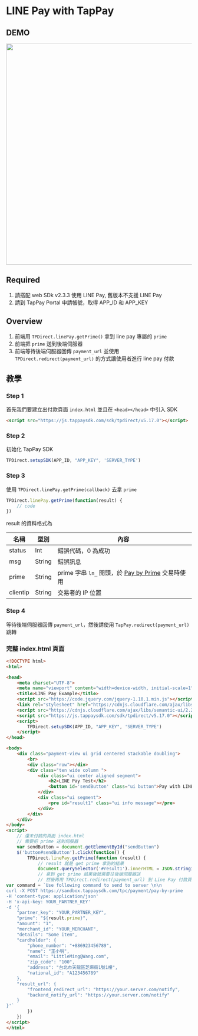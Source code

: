 # LINE Pay with TapPay

## DEMO

<img src="./line_pay_get_prime.gif" style="width: 600px">

## Required

1. 請搭配 web SDk v2.3.3 使用 LINE Pay, 舊版本不支援 LINE Pay
2. 請到 TapPay Portal 申請帳號，取得 APP_ID 和 APP_KEY

## Overview

1. 前端用 `TPDirect.linePay.getPrime()` 拿到 line pay 專屬的 `prime`
2. 前端把 `prime` 送到後端伺服器
3. 前端等待後端伺服器回傳 `payment_url` 並使用 `TPDirect.redirect(payment_url)` 的方式讓使用者進行 line pay 付款


## 教學

### Step 1

首先我們要建立出付款頁面 `index.html` 並且在 `<head></head>` 中引入 SDK

```html
<script src="https://js.tappaysdk.com/sdk/tpdirect/v5.17.0"></script>
```

### Step 2

初始化 TapPay SDK

```js
TPDirect.setupSDK(APP_ID, "APP_KEY", 'SERVER_TYPE')
```

### Step 3

使用 `TPDirect.linePay.getPrime(callback)` 去拿 `prime`

```js
TPDirect.linePay.getPrime(function(result) {
    // code
})
```

result 的資料格式為

名稱 | 型別 | 內容
--- | --- | ---
status | Int | 錯誤代碼，0 為成功
msg | String | 錯誤訊息
prime | String | prime 字串 `ln_` 開頭，於 <a href="https://docs.tappaysdk.com/line-pay/zh/back.html#pay-by-prime">Pay by Prime</a> 交易時使用
clientip | String | 交易者的 IP 位置

### Step 4

等待後端伺服器回傳 `payment_url`，然後請使用 `TapPay.redirect(payment_url)` 跳轉

### 完整 index.html 頁面

```html
<!DOCTYPE html>
<html>

<head>
    <meta charset="UTF-8">
    <meta name="viewport" content="width=device-width, initial-scale=1">
    <title>LINE Pay Example</title>
    <script src="https://code.jquery.com/jquery-1.10.1.min.js"></script>
    <link rel="stylesheet" href="https://cdnjs.cloudflare.com/ajax/libs/semantic-ui/2.2.13/semantic.min.css">
    <script src="https://cdnjs.cloudflare.com/ajax/libs/semantic-ui/2.2.13/semantic.min.js"></script>
    <script src="https://js.tappaysdk.com/sdk/tpdirect/v5.17.0"></script>
    <script>
        TPDirect.setupSDK(APP_ID, "APP_KEY", 'SERVER_TYPE')
    </script>
</head>

<body>
    <div class="payment-view ui grid centered stackable doubling">
        <br>
        <div class="row"></div>
        <div class="ten wide column ">
            <div class="ui center aligned segment">
                <h2>LINE Pay Test</h2>
                <button id='sendButton' class="ui button">Pay with LINE Pay</button>
            </div>
            <div class="ui segment">
                <pre id="result1" class="ui info message"></pre>
            </div>
        </div>
    </div>
</body>
<script>
    // 還未付款的頁面 index.html
    // 需要把 prime 送到伺服器
    var sendButton = document.getElementById("sendButton")
    $('button#sendButton').click(function() {
        TPDirect.linePay.getPrime(function (result) {
            // result 就是 get prime 拿到的結果
            document.querySelector('#result1').innerHTML = JSON.stringify(result, null, 4)
            // 拿到 get prime 結果後就需要往後端伺服器送
            // 然後再用 TPDirect.redirect(payment_url) 到 Line Pay 付款頁面
var command = `Use following command to send to server \n\n
curl -X POST https://sandbox.tappaysdk.com/tpc/payment/pay-by-prime
-H 'content-type: application/json'
-H 'x-api-key: YOUR_PARTNER_KEY'
-d '{
    "partner_key": "YOUR_PARTNER_KEY",
    "prime": "${result.prime}",
    "amount": "1",
    "merchant_id": "YOUR_MERCHANT",
    "details": "Some item",
    "cardholder": {
        "phone_number": "+886923456789",
        "name": "王小明",
        "email": "LittleMing@Wang.com",
        "zip_code": "100",
        "address": "台北市天龍區芝麻街1號1樓",
        "national_id": "A123456789"
    },
    "result_url": {
        "frontend_redirect_url": "https://your.server.com/notify",
        "backend_notify_url": "https://your.server.com/notify"
    }
}'`
        })
    })
</script>
</html>
```
